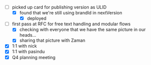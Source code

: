 * [ ] picked up card for publishing version as ULID
  * [x] found that we're still using brandId in nextVersion
    * [x] deployed
* [ ] first pass at RFC for free text handling and modular flows
  * [x] checking with everyone that we have the same picture in our heads...
  * [x] sharing that picture with Zaman
* [x] 1:1 with nick
* [x] 1:1 with pasindu
* [x] Q4 planning meeting
